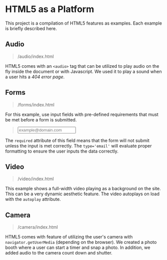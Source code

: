 # HTML5 as a Platform
This project is a compilation of HTML5 features as examples. Each example is briefly described here.

## Audio
> /audio/index.html

HTML5 comes with an `<audio>` tag that can be utilized to play audio on the fly inside the document or with Javascript. We used it to play a sound when a user hits a *404 error page*.

## Forms
> /forms/index.html

For this example, use input fields with pre-defined requirements that must be met before a form is submitted.

> <input id='email' name='email' type='email' placeholder='example@domain.com' required>
The `required` attribute of this field means that the form will not submit unless the input is met correctly. The `type='email'` will evaluate proper formatting to ensure the user inputs the data correctly.


## Video
> /video/index.html

This example shows a full-width video playing as a background on the site. This can be a very dynamic aesthetic feature. The video autoplays on load with the `autoplay` attribute.

## Camera
> /camera/index.html

HTML5 comes with feature of utilizing the user's camera with `navigator.getUserMedia` (depending on the browser). We created a photo booth where a user can start a timer and snap a photo. In addition, we added audio to the camera count down and shutter.
